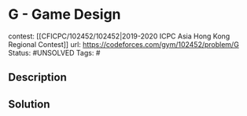 # G - Game Design

contest: [[CFICPC/102452/102452|2019-2020 ICPC Asia Hong Kong Regional Contest]]
url: https://codeforces.com/gym/102452/problem/G
Status: #UNSOLVED
Tags: #

## Description

## Solution

